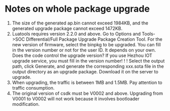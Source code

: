 # Notes on whole package upgrade
1. The size of the generated ap.bin cannot exceed 1984KB, and the generated upgrade package cannot exceed 1472KB.
2. Luatools requires version 2.2.0 and above. Go to Options and Tools->SOC Differential/Full Package Upgrade Package Creation Tool. For the new version of firmware, select the binpkg to be upgraded. You can fill in the version number or not for the user ID. It depends on your own. Does the code control the upgrade version? If you use Hezhou IOT upgrade service, you must fill in the version number! ! ! Select the output path, click Generate, and generate the corresponding xxx.sota file in the output directory as an upgrade package. Download it on the server to upgrade.
3. When upgrading, the traffic is between 1MB and 1.5MB. Pay attention to traffic consumption.
4. The original version of csdk must be V0002 and above. Upgrading from V0001 to V0002 will not work because it involves bootloader modification.

